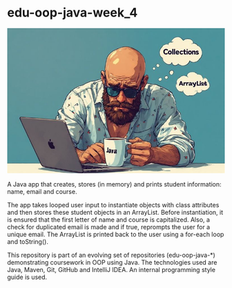 # edu-oop-java-week_4

![A man in pink pyjamas looking at a laptop scratching his head in confusion with thought bubbles "Collections" and "ArrayLists". He's drinking coffee from a mug that says "Java" ](collections_arraylist.jpg)

A Java app that creates, stores (in memory) and prints student information: name, email and course.  

The app takes looped user input to instantiate objects with class attributes and then stores these student objects
in an ArrayList. Before instantiation, it is ensured that the first letter of name and course is capitalized. 
Also, a check for duplicated email is made and if true, reprompts the user for a unique email.
The ArrayList is printed back to the user using a for-each loop and toString().

This repository is part of an evolving set of repositories (edu-oop-java-*) demonstrating coursework in OOP using Java.
The technologies used are Java, Maven, Git, GitHub and IntelliJ IDEA.
An internal programming style guide is used.